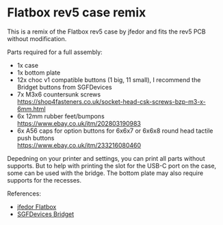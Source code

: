 # Flatbox rev5 case remix
This is a remix of the Flatbox rev5 case by jfedor and fits the rev5 PCB without modification.

Parts required for a full assembly:
- 1x case
- 1x bottom plate
- 12x choc v1 compatible buttons (1 big, 11 small), I recommend the Bridget buttons from SGFDevices
- 7x M3x6 countersunk screws<br>
  https://shop4fasteners.co.uk/socket-head-csk-screws-bzp-m3-x-6mm.html
- 6x 12mm rubber feet/bumpons<br>
  https://www.ebay.co.uk/itm/202803190983
- 6x A56 caps for option buttons for 6x6x7 or 6x6x8 round head tactile push buttons<br>
  https://www.ebay.co.uk/itm/233216080460

Depedning on your printer and settings, you can print all parts without supports.
But to help with printing the slot for the USB-C port on the case, some can be used with the bridge.
The bottom plate may also require supports for the recesses.

References:
- [jfedor Flatbox](https://github.com/jfedor2/flatbox)
- [SGFDevices Bridget](https://github.com/sgfdevices/Bridget)

